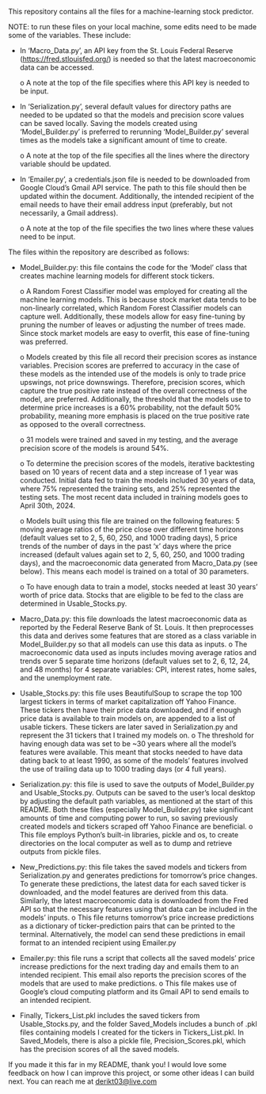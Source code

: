 This repository contains all the files for a machine-learning stock predictor. 

NOTE: to run these files on your local machine, some edits need to be made some of the variables. These include:

* In ‘Macro_Data.py’, an API key from the St. Louis Federal Reserve (https://fred.stlouisfed.org/) is needed so that the latest macroeconomic data can be accessed.

  o A note at the top of the file specifies where this API key is needed to be input.

* In ‘Serialization.py’, several default values for directory paths are needed to be updated so that the models and precision score values can be saved locally. Saving the models created using ‘Model_Builder.py’ is preferred to rerunning ‘Model_Builder.py’ several times as the models take a significant amount of time to create.

  o A note at the top of the file specifies all the lines where the directory variable should be updated.

* In ‘Emailer.py’, a credentials.json file is needed to be downloaded from Google Cloud’s Gmail API service. The path to this file should then be updated within the document. Additionally, the intended recipient of the email needs to have their email address input (preferably, but not necessarily, a Gmail address).

  o A note at the top of the file specifies the two lines where these values need to be input.

The files within the repository are described as follows:
* Model_Builder.py: this file contains the code for the ‘Model’ class that creates machine learning models for different stock tickers.

    o A Random Forest Classifier model was employed for creating all the machine learning models. This is because stock market data tends to be non-linearly correlated, which Random Forest Classifier           models can capture well. Additionally, these models allow for easy fine-tuning by pruning the number of leaves or adjusting the number of trees made. Since stock market models are easy to                   overfit, this ease of fine-tuning was preferred.

    o Models created by this file all record their precision scores as instance variables. Precision scores are preferred to accuracy in the case of these models as the intended use of the models is only       to trade price upswings, not price downswings. Therefore, precision scores, which capture the true positive rate instead of the overall correctness of the model, are preferred. Additionally, the threshold that the models use to determine price increases is a 60% probability, not the default 50% probability, meaning more emphasis is placed on the true positive rate as opposed to the overall correctness.

    o 31 models were trained and saved in my testing, and the average precision score of the models is around 54%.

    o To determine the precision scores of the models, iterative backtesting based on 10 years of recent data and a step increase of 1 year was conducted. Initial data fed to train the models included 30 years of data, where 75% represented the training sets, and 25% represented the testing sets. The most recent data included in training models goes to April 30th, 2024.

    o Models built using this file are trained on the following features: 5 moving average ratios of the price close over different time horizons (default values set to 2, 5, 60, 250, and 1000 trading days), 5 price trends of the number of days in the past ‘x’ days where the price increased (default values again set to 2, 5, 60, 250, and 1000 trading days), and the macroeconomic data generated from Macro_Data.py (see below). This means each model is trained on a total of 30 parameters.

    o To have enough data to train a model, stocks needed at least 30 years’ worth of price data. Stocks that are eligible to be fed to the class are determined in Usable_Stocks.py.

* Macro_Data.py: this file downloads the latest macroeconomic data as reported by the Federal Reserve Bank of St. Louis. It then preprocesses this data and derives some features that are stored as a class variable in Model_Builder.py so that all models can use this data as inputs.
o The macroeconomic data used as inputs includes moving average ratios and trends over 5 separate time horizons (default values set to 2, 6, 12, 24, and 48 months) for 4 separate variables: CPI, interest rates, home sales, and the unemployment rate.

* Usable_Stocks.py: this file uses BeautifulSoup to scrape the top 100 largest tickers in terms of market capitalization off Yahoo Finance. These tickers then have their price data downloaded, and if enough price data is available to train models on, are appended to a list of usable tickers. These tickers are later saved in Serialization.py and represent the 31 tickers that I trained my models on.
o The threshold for having enough data was set to be ~30 years where all the model’s features were available. This meant that stocks needed to have data dating back to at least 1990, as some of the models’ features involved the use of trailing data up to 1000 trading days (or 4 full years).

* Serialization.py: this file is used to save the outputs of Model_Builder.py and Usable_Stocks.py. Outputs can be saved to the user’s local desktop by adjusting the default path variables, as mentioned at the start of this README. Both these files (especially Model_Builder.py) take significant amounts of time and computing power to run, so saving previously created models and tickers scraped off Yahoo Finance are beneficial.
o This file employs Python’s built-in libraries, pickle and os, to create directories on the local computer as well as to dump and retrieve outputs from pickle files.

* New_Predictions.py: this file takes the saved models and tickers from Serialization.py and generates predictions for tomorrow’s price changes. To generate these predictions, the latest data for each saved ticker is downloaded, and the model features are derived from this data. Similarly, the latest macroeconomic data is downloaded from the Fred API so that the necessary features using that data can be included in the models’ inputs.
o This file returns tomorrow’s price increase predictions as a dictionary of ticker-prediction pairs that can be printed to the terminal. Alternatively, the model can send these predictions in email format to an intended recipient using Emailer.py

* Emailer.py: this file runs a script that collects all the saved models’ price increase predictions for the next trading day and emails them to an intended recipient. This email also reports the precision scores of the models that are used to make predictions.
o This file makes use of Google’s cloud computing platform and its Gmail API to send emails to an intended recipient.

* Finally, Tickers_List.pkl includes the saved tickers from Usable_Stocks.py, and the folder Saved_Models includes a bunch of .pkl files containing models I created for the tickers in Tickers_List.pkl. In Saved_Models, there is also a pickle file, Precision_Scores.pkl, which has the precision scores of all the saved models.

If you made it this far in my README, thank you! I would love some feedback on how I can improve this project, or some other ideas I can build next. You can reach me at derikt03@live.com
